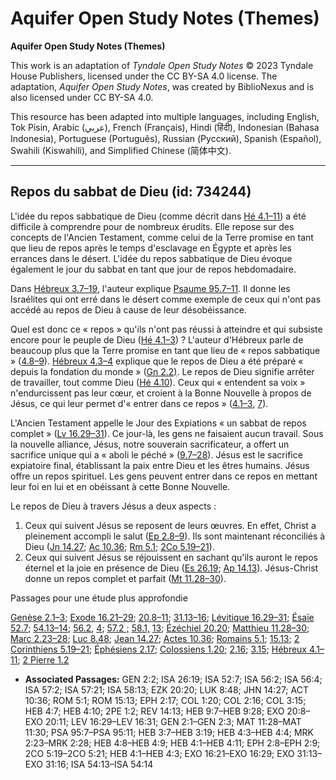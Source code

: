# Aquifer Open Study Notes (Themes)

**Aquifer Open Study Notes (Themes)**

This work is an adaptation of *Tyndale Open Study Notes* © 2023 Tyndale House Publishers, licensed under the CC BY\-SA 4\.0 license. The adaptation, *Aquifer Open Study Notes*, was created by BiblioNexus and is also licensed under CC BY\-SA 4\.0\.

This resource has been adapted into multiple languages, including English, Tok Pisin, Arabic (عربي), French (Français), Hindi (हिंदी), Indonesian (Bahasa Indonesia), Portuguese (Português), Russian (Русский), Spanish (Español), Swahili (Kiswahili), and Simplified Chinese (简体中文).



--------------------------------

## Repos du sabbat de Dieu (id: 734244)

L'idée du repos sabbatique de Dieu (comme décrit dans [Hé 4\.1–11](https://ref.ly/Heb4:1-Heb4:11)) a été difficile à comprendre pour de nombreux érudits. Elle repose sur des concepts de l'Ancien Testament, comme celui de la Terre promise en tant que lieu de repos après le temps d'esclavage en Égypte et après les errances dans le désert. L'idée du repos sabbatique de Dieu évoque également le jour du sabbat en tant que jour de repos hebdomadaire. 

Dans [Hébreux 3\.7–19](https://ref.ly/Heb3:7-Heb3:19), l'auteur explique [Psaume 95\.7–11](https://ref.ly/Ps95:7-Ps95:11). Il donne les Israélites qui ont erré dans le désert comme exemple de ceux qui n'ont pas accédé au repos de Dieu à cause de leur désobéissance.

Quel est donc ce « repos » qu'ils n'ont pas réussi à atteindre et qui subsiste encore pour le peuple de Dieu ([Hé 4\.1–3](https://ref.ly/Heb4:1-Heb4:3)) ? L'auteur d'Hébreux parle de beaucoup plus que la Terre promise en tant que lieu de « repos sabbatique » ([4\.8–9](https://ref.ly/Heb4:8-Heb4:9)). [Hébreux 4\.3–4](https://ref.ly/Heb4:3-Heb4:4) explique que le repos de Dieu a été préparé « depuis la fondation du monde » ([Gn 2\.2\)](https://ref.ly/Gen2:2). Le repos de Dieu signifie arrêter de travailler, tout comme Dieu ([Hé 4\.10](https://ref.ly/Heb4:10)). Ceux qui « entendent sa voix » n'endurcissent pas leur cœur, et croient à la Bonne Nouvelle à propos de Jésus, ce qui leur permet d'« entrer dans ce repos » ([4\.1–3](https://ref.ly/Heb4:1-Heb4:3), [7](https://ref.ly/Heb4:7)).

L'Ancien Testament appelle le Jour des Expiations « un sabbat de repos complet » ([Lv 16\.29–31](https://ref.ly/Lev16:29-Lev16:31)). Ce jour\-là, les gens ne faisaient aucun travail. Sous la nouvelle alliance, Jésus, notre souverain sacrificateur, a offert un sacrifice unique qui a « aboli le péché » ([9\.7–28](https://ref.ly/Heb9:7-Heb9:28)). Jésus est le sacrifice expiatoire final, établissant la paix entre Dieu et les êtres humains. Jésus offre un repos spirituel. Les gens peuvent entrer dans ce repos en mettant leur foi en lui et en obéissant à cette Bonne Nouvelle.

Le repos de Dieu à travers Jésus a deux aspects :

1. Ceux qui suivent Jésus se reposent de leurs œuvres. En effet, Christ a pleinement accompli le salut ([Ep 2\.8–9](https://ref.ly/Eph2:8-Eph2:9)). Ils sont maintenant réconciliés à Dieu ([Jn 14\.27](https://ref.ly/John14:27); [Ac 10\.36](https://ref.ly/Acts10:36); [Rm 5\.1](https://ref.ly/Rom5:1); [2Co 5\.19–21](https://ref.ly/2Cor5:19-2Cor5:21)).
2. Ceux qui suivent Jésus se réjouissent en sachant qu'ils auront le repos éternel et la joie en présence de Dieu ([Es 26\.19](https://ref.ly/Isa26:19); [Ap 14\.13](https://ref.ly/Rev14:13)). Jésus\-Christ donne un repos complet et parfait ([Mt 11\.28–30](https://ref.ly/Matt11:28-Matt11:30)).

Passages pour une étude plus approfondie

[Genèse 2\.1–3](https://ref.ly/Gen2:1-Gen2:3); [Exode 16\.21–29](https://ref.ly/Exod16:21-Exod16:29); [20\.8–11](https://ref.ly/Exod20:8-Exod20:11); [31\.13–16](https://ref.ly/Exod31:13-Exod31:16); [Lévitique 16\.29–31](https://ref.ly/Lev16:29-Lev16:31); [Ésaïe 52\.7](https://ref.ly/Isa52:7); [54\.13–14](https://ref.ly/Isa54:13-Isa54:14); [56\.2](https://ref.ly/Isa56:2), [4](https://ref.ly/Isa56:4); [57\.2 ;](https://ref.ly/Isa57:2) [58\.1,](https://ref.ly/Isa57:21) [13](https://ref.ly/Isa58:13); [Ézéchiel 20\.20](https://ref.ly/Ezek20:20); [Matthieu 11\.28–30](https://ref.ly/Matt11:28-Matt11:30); [Marc 2\.23–28](https://ref.ly/Mark2:23-Mark2:28); [Luc 8\.48](https://ref.ly/Luke8:48); [Jean 14\.27](https://ref.ly/John14:27); [Actes 10\.36](https://ref.ly/Acts10:36); [Romains 5\.1](https://ref.ly/Rom5:1); [15\.13](https://ref.ly/Rom15:13); [2 Corinthiens 5\.19–21](https://ref.ly/2Cor5:19-2Cor5:21); [Éphésiens 2\.17](https://ref.ly/Eph2:17); [Colossiens 1\.20](https://ref.ly/Col1:20); [2\.16](https://ref.ly/Col2:16); [3\.15](https://ref.ly/Col3:15); [Hébreux 4\.1–11](https://ref.ly/Heb4:1-Heb4:11); [2 Pierre 1\.2](https://ref.ly/2Pet1:2)

* **Associated Passages:** GEN 2:2; ISA 26:19; ISA 52:7; ISA 56:2; ISA 56:4; ISA 57:2; ISA 57:21; ISA 58:13; EZK 20:20; LUK 8:48; JHN 14:27; ACT 10:36; ROM 5:1; ROM 15:13; EPH 2:17; COL 1:20; COL 2:16; COL 3:15; HEB 4:7; HEB 4:10; 2PE 1:2; REV 14:13; HEB 9:7–HEB 9:28; EXO 20:8–EXO 20:11; LEV 16:29–LEV 16:31; GEN 2:1–GEN 2:3; MAT 11:28–MAT 11:30; PSA 95:7–PSA 95:11; HEB 3:7–HEB 3:19; HEB 4:3–HEB 4:4; MRK 2:23–MRK 2:28; HEB 4:8–HEB 4:9; HEB 4:1–HEB 4:11; EPH 2:8–EPH 2:9; 2CO 5:19–2CO 5:21; HEB 4:1–HEB 4:3; EXO 16:21–EXO 16:29; EXO 31:13–EXO 31:16; ISA 54:13–ISA 54:14

